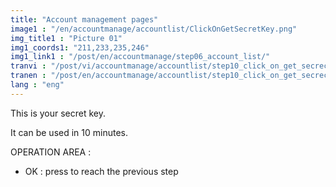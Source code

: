 ```yaml
---
title: "Account management pages"
image1 : "/en/accountmanage/accountlist/ClickOnGetSecretKey.png"
img_title1 : "Picture 01"
img1_coords1: "211,233,235,246"
img1_link1 : "/post/en/accountmanage/step06_account_list/"
tranvi : "/post/vi/accountmanage/accountlist/step10_click_on_get_secrect_key/"
tranen : "/post/en/accountmanage/accountlist/step10_click_on_get_secrect_key/"
lang : "eng"
---
```

This is your secret key.

It can be used in 10 minutes.	

OPERATION AREA :

- OK : press to reach the previous step		
